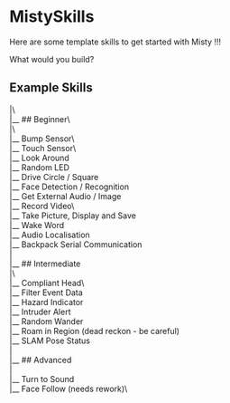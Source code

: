 # MistySkills

Here are some template skills to get started with Misty !!!

What would you build? 

## Example Skills

|\   
|__ ## Beginner\  
   |\  
   |__ Bump Sensor\  
   |__ Touch Sensor\  
   |__ Look Around\
   |__ Random LED\
   |__ Drive Circle / Square\
   |__ Face Detection / Recognition\
   |__ Get External Audio / Image\
   |__ Record Video\   
   |__ Take Picture, Display and Save\
   |__ Wake Word\
   |__ Audio Localisation\
   |__ Backpack Serial Communication\
|\
|__ ## Intermediate\
   |\   
   |__ Compliant Head\   
   |__ Filter Event Data\
   |__ Hazard Indicator\
   |__ Intruder Alert\
   |__ Random Wander\
   |__ Roam in Region (dead reckon - be careful)\
   |__ SLAM Pose Status\
|\
|__ ## Advanced\
   |\
   |__ Turn to Sound\
   |__ Face Follow (needs rework)\
   

